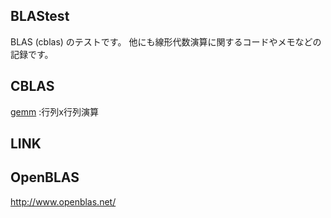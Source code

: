 
BLAStest
--------------------------

BLAS (cblas) のテストです。
他にも線形代数演算に関するコードやメモなどの記録です。


CBLAS
--------

[gemm](gemm.md) :行列x行列演算


LINK
--------

## OpenBLAS

http://www.openblas.net/
